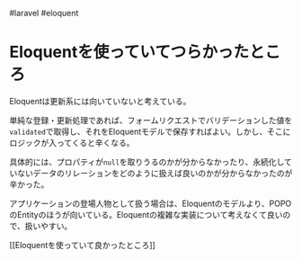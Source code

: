 #laravel #eloquent
# Eloquentを使っていてつらかったところ

Eloquentは更新系には向いていないと考えている。

単純な登録・更新処理であれば、フォームリクエストでバリデーションした値を`validated`で取得し、それをEloquentモデルで保存すればよい。しかし、そこにロジックが入ってくると辛くなる。

具体的には、プロパティが`null`を取りうるのかが分からなかったり、永続化していないデータのリレーションをどのように扱えば良いのかが分からなかったのが辛かった。

アプリケーションの登場人物として扱う場合は、Eloquentのモデルより、POPOのEntityのほうが向いている。Eloquentの複雑な実装について考えなくて良いので、扱いやすい。

[[Eloquentを使っていて良かったところ]]